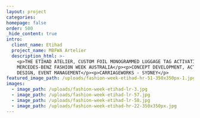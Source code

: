 ```yaml
---
layout: project
categories:
homepage: false
order: 500
_hide_content: true
intro:
  client_name: Etihad
  project_name: MBFWA Artelier
  description_html: >-
    <p>THE ETIHAD ATELIER, CUSTOM FOIL MONOGRAMMED LUGGAGE TAG ACTIVATION AT
    MERCEDES-BENZ FASHION WEEK AUSTRALIA</p><p>CONCEPT DEVELOPMENT, ACTIVATION
    DESIGN, EVENT MANAGEMENT</p><p>CARRIAGEWORKS - SYDNEY</p>
featured_image_path: /uploads/fashion-week-etihad-hr-51-350x350px-1.jpg
images:
  - image_path: /uploads/fashion-week-etihad-lr-3.jpg
  - image_path: /uploads/fashion-week-etihad-lr-57.jpg
  - image_path: /uploads/fashion-week-etihad-lr-58.jpg
  - image_path: /uploads/fashion-week-etihad-hr-22-350x350px.jpg
---
```

